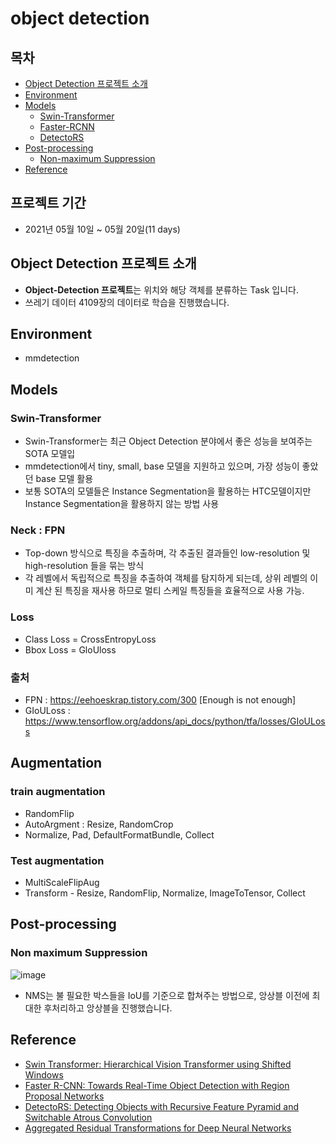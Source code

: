 # object detection

## 목차

* [Object Detection 프로젝트 소개](#object-detection-프로젝트-소개)
* [Environment](#environment)
* [Models](#models)
    * [Swin-Transformer](#swin-transformer)
    * [Faster-RCNN](#faster-rcnn)
    * [DetectoRS](#detectors)
* [Post-processing](#post-processing)
    * [Non-maximum Suppression](#non-maximum-suppression)
* [Reference](#reference)

## 프로젝트 기간
- 2021년 05월 10일 ~ 05월 20일(11 days)

## Object Detection 프로젝트 소개
- **Object-Detection 프로젝트**는 위치와 해당 객체를 분류하는 Task 입니다.
- 쓰레기 데이터 4109장의 데이터로 학습을 진행했습니다.


## Environment

- mmdetection

## Models

### Swin-Transformer
- Swin-Transformer는 최근 Object Detection 분야에서 좋은 성능을 보여주는 SOTA 모델입
- mmdetection에서 tiny, small, base 모델을 지원하고 있으며, 가장 성능이 좋았던 base 모델 활용
- 보통 SOTA의 모델들은 Instance Segmentation을 활용하는 HTC모델이지만 Instance Segmentation을 활용하지 않는 방법 사용

### Neck : FPN
- Top-down 방식으로 특징을 추출하며, 각 추출된 결과들인 low-resolution 및 high-resolution 들을 묶는 방식
- 각 레벨에서 독립적으로 특징을 추출하여 객체를 탐지하게 되는데, 상위 레벨의 이미 계산 된 특징을 재사용 하므로 멀티 스케일 특징들을 효율적으로 사용 가능.

### Loss 
- Class Loss = CrossEntropyLoss
- Bbox Loss = GloUloss


### 출처
- FPN : https://eehoeskrap.tistory.com/300 [Enough is not enough]
- GIoULoss : https://www.tensorflow.org/addons/api_docs/python/tfa/losses/GIoULoss

## Augmentation

### train augmentation
- RandomFlip
- AutoArgment : Resize, RandomCrop
- Normalize, Pad, DefaultFormatBundle, Collect

### Test augmentation
- MultiScaleFlipAug
- Transform - Resize, RandomFlip, Normalize, ImageToTensor, Collect

## Post-processing

### Non maximum Suppression
![image](https://user-images.githubusercontent.com/67626878/123540929-6e37cf80-d77c-11eb-8383-57cdc7c28ab6.png)
- NMS는 불 필요한 박스들을 IoU를 기준으로 합쳐주는 방법으로, 앙상블 이전에 최대한 후처리하고 앙상블을 진행했습니다.


## Reference
* [Swin Transformer: Hierarchical Vision Transformer using Shifted Windows](https://arxiv.org/abs/2103.14030.pdf)
* [Faster R-CNN: Towards Real-Time Object Detection with Region Proposal Networks](https://arxiv.org/pdf/1506.01497.pdf)
* [DetectoRS: Detecting Objects with Recursive Feature Pyramid and Switchable Atrous Convolution](https://arxiv.org/pdf/2006.02334.pdf)
* [Aggregated Residual Transformations for Deep Neural Networks](https://arxiv.org/pdf/1611.05431v2.pdf)


